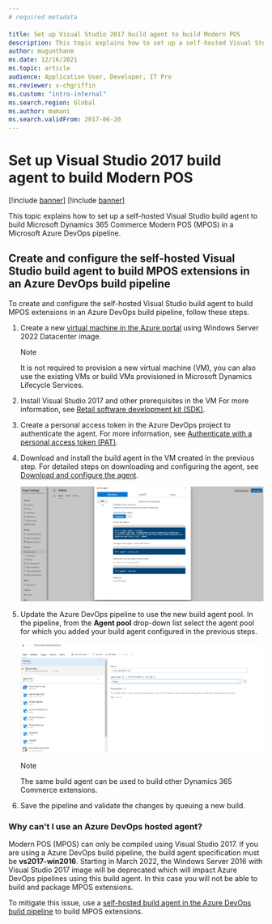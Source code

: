 ```yaml
---
# required metadata

title: Set up Visual Studio 2017 build agent to build Modern POS
description: This topic explains how to set up a self-hosted Visual Studio build agent to build Microsoft Dynamics 365 Commerce Modern POS (MPOS) in a Microsoft Azure DevOps pipeline.
author: mugunthanm
ms.date: 12/16/2021
ms.topic: article
audience: Application User, Developer, IT Pro
ms.reviewer: v-chgriffin
ms.custom: "intro-internal"
ms.search.region: Global
ms.author: mumani
ms.search.validFrom: 2017-06-20
---
```


# Set up Visual Studio 2017 build agent to build Modern POS

[!include [banner](../../../includes/banner.md)]
[!include [banner](../../../includes/preview-banner.md)]

This topic explains how to set up a self-hosted Visual Studio build agent to build Microsoft Dynamics 365 Commerce Modern POS (MPOS) in a Microsoft Azure DevOps pipeline. 

## Create and configure the self-hosted Visual Studio build agent to build MPOS extensions in an Azure DevOps build pipeline

To create and configure the self-hosted Visual Studio build agent to build MPOS extensions in an Azure DevOps build pipeline, follow these steps.

1.	Create a new [virtual machine in the Azure portal](/azure/virtual-machines/windows/quick-create-portal) using Windows Server 2022 Datacenter image.

    > [!NOTE]
    > It is not required to provision a new virtual machine (VM), you can also use the existing VMs or build VMs provisioned in Microsoft Dynamics Lifecycle Services.

1.	Install Visual Studio 2017 and other prerequisites in the VM  For more information, see [Retail software development kit (SDK)](retail-sdk-overview.md#prerequisites).
1.	Create a personal access token in the Azure DevOps project to authenticate the agent. For more information, see [Authenticate with a personal access token (PAT)](/azure/devops/pipelines/agents/v2-windows?view=azure-devops#authenticate-with-a-personal-access-token-pat&preserve-view=true).
1.	Download and install the build agent in the VM created in the previous step. For detailed steps on downloading and configuring the agent, see [Download and configure the agent](/azure/devops/pipelines/agents/v2-windows?view=azure-devops#download-and-configure-the-agent&preserve-view=true).

    ![Build agent setup](media/AgentSetup.png)
 
1.	Update the Azure DevOps pipeline to use the new build agent pool. In the pipeline, from the **Agent pool** drop-down list select the agent pool for which you added your build agent configured in the previous steps.
    
    ![Build agent configuration](media/AgentConfigure.png)

    > [!NOTE]
    > The same build agent can be used to build other Dynamics 365 Commerce extensions.

1.	Save the pipeline and validate the changes by queuing a new build.

### Why can't I use an Azure DevOps hosted agent?

Modern POS (MPOS) can only be compiled using Visual Studio 2017. If you are using a Azure DevOps build pipeline, the build agent specification must be **vs2017-win2016**. 
Starting in March 2022, the Windows Server 2016 with Visual Studio 2017 image will be deprecated which will impact Azure DevOps pipelines using this build agent. In this case you will not be able to build and package MPOS extensions.

To mitigate this issue, use a [self-hosted build agent in the Azure DevOps build pipeline](/azure/devops/pipelines/agents/v2-windows?view=azure-devops&preserve-view=true) to build MPOS extensions.
